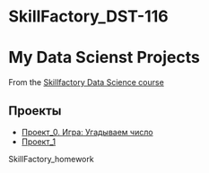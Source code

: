 # SkillFactory_DST-116

# My Data Scienst Projects
From the [Skillfactory Data Science course](https://skillfactory.ru/data-scientist)

## Проекты

* [Проект_0. Игра: Угадываем число](https://github.com/Evgen2308/SkillFactory_DST-116/tree/main/project_0)
* [Проект_1](____)

SkillFactory_homework